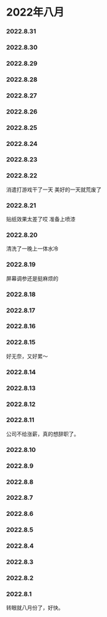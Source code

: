 # 2022年八月
### 2022.8.31
### 2022.8.30
### 2022.8.29
### 2022.8.28
### 2022.8.27
### 2022.8.26
### 2022.8.25
### 2022.8.24
### 2022.8.23
### 2022.8.22
消遣打游戏干了一天 美好的一天就荒废了
### 2022.8.21
贴纸效果太差了哎 准备上喷漆
### 2022.8.20
清洗了一晚上一体水冷
### 2022.8.19
屏幕调参还是挺麻烦的
### 2022.8.18
### 2022.8.17
### 2022.8.16
### 2022.8.15
好无奈，又好累～
### 2022.8.14
### 2022.8.13
### 2022.8.12
### 2022.8.11
公司不给涨薪，真的想辞职了。
### 2022.8.10
### 2022.8.9
### 2022.8.8
### 2022.8.7
### 2022.8.6
### 2022.8.5
### 2022.8.4
### 2022.8.3
### 2022.8.2
### 2022.8.1
转眼就八月份了，好快。
